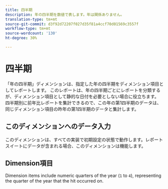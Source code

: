 ```yaml
---
title: 四半期
description: 年の四半期を数値で表します。年は関係ありません。
translation-type: tm+mt
source-git-commit: d3f92d72207f027d35f81a4ccf70d01569c3557f
workflow-type: tm+mt
source-wordcount: '130'
ht-degree: 30%

---
```



# 四半期

「年の四半期」ディメンションは、指定した年の四半期をディメンション項目としてレポートします。 このレポートは、年の四半期ごとにレポートを分類するが、ディメンション項目として静的な日付を必要としない場合に役立ちます。 四半期別に前年比レポートを集計できるので、この年の第1四半期のデータは、同じディメンション項目の昨年の第1四半期のデータと集計します。

## このディメンションへのデータ入力

このディメンションは、すべての実装で初期設定の状態で動作します。レポートスイートにデータが含まれる場合、このディメンションは機能します。

## Dimension項目

Dimension items include numeric quarters of the year (`1` to `4`), representing the quarter of the year that the hit occurred on.
